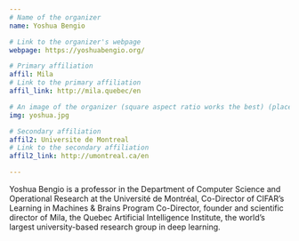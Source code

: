 ```yaml
---
# Name of the organizer
name: Yoshua Bengio

# Link to the organizer's webpage
webpage: https://yoshuabengio.org/

# Primary affiliation
affil: Mila
# Link to the primary affiliation
affil_link: http://mila.quebec/en

# An image of the organizer (square aspect ratio works the best) (place in the `assets/img/organizers` directory)
img: yoshua.jpg

# Secondary affiliation
affil2: Universite de Montreal
# Link to the secondary affiliation
affil2_link: http://umontreal.ca/en

---
```


Yoshua Bengio is a professor in the Department of Computer Science and Operational Research at the Université de Montréal, Co-Director of CIFAR’s Learning in Machines & Brains Program Co-Director, founder and scientific director of Mila, the Quebec Artificial Intelligence Institute, the world’s largest university-based research group in deep learning.
